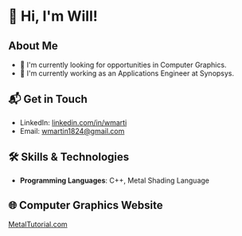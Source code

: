 # 👋 Hi, I'm Will!

## About Me

- 🌱 I'm currently looking for opportunities in Computer Graphics.
- 🔭 I'm currently working as an Applications Engineer at Synopsys.

## 📬 Get in Touch

- LinkedIn: [linkedin.com/in/wmarti](https://linkedin.com/in/wmarti)
- Email: wmartin1824@gmail.com

## 🛠️ Skills & Technologies

- **Programming Languages**: C++, Metal Shading Language

## 🌐 Computer Graphics Website

[MetalTutorial.com](https://www.metaltutorial.com)

